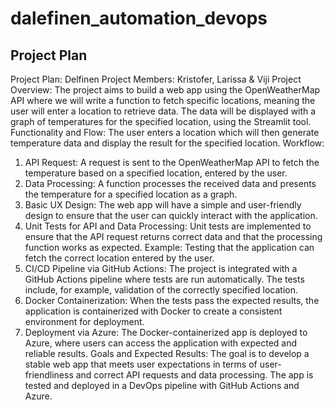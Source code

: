 # dalefinen_automation_devops

## Project Plan

Project Plan: Delfinen
Project Members: Kristofer, Larissa & Viji
Project Overview:
The project aims to build a web app using the OpenWeatherMap API where we will write a function to fetch specific locations, meaning the user will enter a location to retrieve data. The data will be displayed with a graph of temperatures for the specified location, using the Streamlit tool.
Functionality and Flow:
The user enters a location which will then generate temperature data and display the result for the specified location.
Workflow:
1. API Request:
A request is sent to the OpenWeatherMap API to fetch the temperature based on a specified location, entered by the user.
2. Data Processing:
A function processes the received data and presents the temperature for a specified location as a graph.
3. Basic UX Design:
The web app will have a simple and user-friendly design to ensure that the user can quickly interact with the application.
4. Unit Tests for API and Data Processing:
Unit tests are implemented to ensure that the API request returns correct data and that the processing function works as expected. Example: Testing that the application can fetch the correct location entered by the user.
5. CI/CD Pipeline via GitHub Actions:
The project is integrated with a GitHub Actions pipeline where tests are run automatically. The tests include, for example, validation of the correctly specified location.
6. Docker Containerization:
When the tests pass the expected results, the application is containerized with Docker to create a consistent environment for deployment.
7. Deployment via Azure:
The Docker-containerized app is deployed to Azure, where users can access the application with expected and reliable results.
Goals and Expected Results:
The goal is to develop a stable web app that meets user expectations in terms of user-friendliness and correct API requests and data processing. The app is tested and deployed in a DevOps pipeline with GitHub Actions and Azure.

